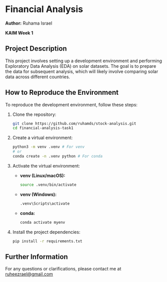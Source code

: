 # Financial Analysis

**Author:** Ruhama Israel

**KAIM Week 1**

## Project Description

This project involves setting up a development environment and performing Exploratory Data Analysis (EDA) on solar datasets. The goal is to prepare the data for subsequent analysis, which will likely involve comparing solar data across different countries.

## How to Reproduce the Environment

To reproduce the development environment, follow these steps:

1.  Clone the repository:

    ```bash
    git clone https://github.com/ruhamds/stock-analysis.git 
    cd financial-analysis-task1
    ```
2.  Create a virtual environment:

    ```bash
    python3 -m venv .venv # For venv
    # or
    conda create -n .venv python # For conda
    ```
3.  Activate the virtual environment:

    * **venv (Linux/macOS):**

        ```bash
        source .venv/bin/activate
        ```

    * **venv (Windows):**

        ```bash
        .venv\Scripts\activate
        ```

    * **conda:**

        ```bash
        conda activate myenv
        ```
4.  Install the project dependencies:

    ```bash
    pip install -r requirements.txt
    ```

##  Further Information

For any questions or clarifications, please contact me at ruheezrael@gmail.com

